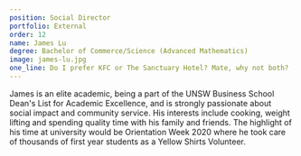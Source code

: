 ```yaml
---
position: Social Director
portfolio: External
order: 12
name: James Lu
degree: Bachelor of Commerce/Science (Advanced Mathematics)
image: james-lu.jpg
one_line: Do I prefer KFC or The Sanctuary Hotel? Mate, why not both?
---
```


James is an elite academic, being a part of the UNSW Business School Dean's List for Academic Excellence, and is strongly passionate about social impact and community service. His interests include cooking, weight lifting and spending quality time with his family and friends. The highlight of his time at university would be Orientation Week 2020 where he took care of thousands of first year students as a Yellow Shirts Volunteer.